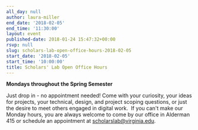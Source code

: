 ```yaml
---
all_day: null
author: laura-miller
end_date: '2018-02-05'
end_time: '11:30:00'
layout: event
published-date: 2018-01-24 15:47:32+00:00
rsvp: null
slug: scholars-lab-open-office-hours-2018-02-05
start_date: '2018-02-05'
start_time: '10:00:00'
title: Scholars' Lab Open Office Hours
---
```


**Mondays throughout the Spring Semester**

Just drop in - no appointment needed! Come with your curiosity, your ideas for projects, your technical, design, and project scoping questions, or just the desire to meet others engaged in digital work.  If you can't make our Monday hours, you are always welcome to come by our office in Alderman 415 or schedule an appointment at [scholarslab@virginia.edu](mailto:scholarslab@virginia.edu).
